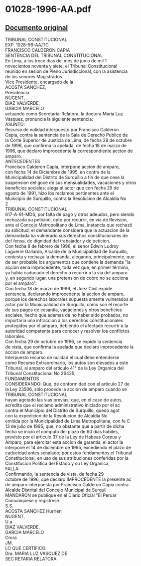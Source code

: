 
01028-1996-AA.pdf
=================
  
[Documento original](https://tc.gob.pe/jurisprudencia/1997/01028-1996-AA.pdf)  
---  
TRIBUNAL CONSTITUCIONAL  
EXP. 1028-96-AA/TC  
FRANCISCO CALDERON CAPIA  
SENTENCIA DEL TRIBUNAL CONSTITUCIONAL  
En Lima, a los trece dias del mes de junio de mil 1  
novecientos noventa y siete, el Tribunal Constitucional  
reunido en sesion de Pleno Jurisdiccional, con la asistencia  
de los senores Magistrados  
Vice Presidente, encargado de la  
ACOSTA SANCHEZ,  
Presidencia  
NUGENT,  
DIAZ VALVERDE,  
GARCIA MARCELO  
actuando como Secretaria-Relatora, la doctora Maria Luz  
Vasquez, pronuncia la siguiente sentencia:  
ASUNTO:  
Recurso de nulidad interpuesto por Francisco Calderon  
Capia, contra la sentencia de la Sala de Derecho Publico de  
la Corte Superior de Justicia de Lima, de fecha 29 de octubre  
de 1996, que confirma la apelada, de fecha 18 de marzo de  
1996, que declaro improcedente la correspondiente accion de  
amparo.  
ANTECEDENTES  
Francisco Calderon Capia, interpone accion de amparo,  
con fecha 14 de Diciembre de 1995, en contra de la  
Municipalidad del Distrito de Surquillo a fin de que cese la  
suspension del goce de sus mensualidades, vacaciones y otros  
beneficios sociales; alega el actor que con fecha 29 de  
agosto de 1991, hizo los reclamos pertinentes ante el  
Municipio de Surquillo, contra la Resolucion de Alcaldia No  
2  
TRIBUNAL CONSTITUCIONAL  
617-A-91-MDS, por falta de pago y otros adeudos, pero siendo  
rechazada su peticion, opto por recurrir, en via de Revision,  
ante el Concejo Metropolitano de Lima, instancia que rechazô  
su solicitud; el demandante considera que la actuacion de la  
demandada ha vulnerado sus derechos constitucionales de  
def fensa, de dignidad del trabajador y de peticion.  
Con fecha 8 de febrero de 1996, el senor Edwin Ludroy  
Laguerre Gallardo, Alcalde de la Municipalidad de Surquillo,  
contesta y rechaza la demanda, alegando, principalmente, que  
de ser probable los argumentos que contiene la demanda "la  
accion seria improcedente, toda vez que, en primer término,  
ya habia caducado el derecho a recurrir a la via del amparo  
y, en segundo lugar, una pretension de cobro no se acciona  
por el amparo".  
Con fecha 18 de marzo de 1996, el Juez Civil expide  
sentencia, declarando improcedente la accion de amparo,  
porque los derechos laborales supuesta amente vulnerados al  
actor por la Municipalidad de Surquillo, como son el recorte  
de sus pagos de cesantia, vacaciones y otros beneficios  
sociales, hecho que ademas de no haber sido probados, no  
importaria una infraccion a los derechos constitucionales  
protegidos por el amparo, debiendo el afectado recurrir a la  
autoridad competente para conocer y resolver los conflictos  
laborales.  
Con fecha 29 de octubre de 1996, se expide la sentencia  
de vista, que confirma la apelada que declaro improcedente la  
accion de amparo.  
Interpuesto recurso de nulidad el cual debe entenderse  
como Recurso Extraordinario, los autos son elevados a este  
Tribunal, al amparo del articulo 41° de la Ley Organica del  
Tribunal Constitucional No 26435;  
FUNDAMENTOS  
CONSIDERANDO: Que, de conformidad con el articulo 27 de  
la Ley 23506, solo procede la accion de amparo cuando se  
TRIBUNAL CONSTITUCIONAL  
hayan agotado las vias previas; que, en el caso de autos,  
acredita que el reclamo administrativo iniciado por el ac  
contra el Municipio del Distrito de Surquillo, quedo agot  
con la expedicion de la Resolucion de Alcaldia No  
emitida por la Municipalidad de Lima Metropolitana, con fe C  
13 de julio de 1995; que, no obstante que a partir de dicha  
fecha se inicio el computo del plazo de 60 dias habiles,  
previsto por el articulo 37 de la Ley de Habeas Corpus y  
Amparo, para ejercitar esta accion de garantia, el actor la  
interpone el 14 de diciembre de 1995, excediendo el plazo de  
caducidad antes senalado; por estos fundamentos el Tribunal  
Constitucional, en uso de sus atribuciones conferidas por la  
Constitucion Politica del Estado y su Ley Organica,  
FALLA:  
Confirmando, la sentencia de vista, de fecha 29  
octubre de 1996, que declaro IMPROCEDENTE la presente ac  
de amparo interpuesta por Francisco Calderon Capia contra  
Alcalde Distrital del Concejo Municipal de Surquil  
MANDARON se publique en el Diario Oficial "El Peruar  
Comuniquese y registrese.  
S.S.  
ACOSTA SANCHEZ Hurrlen  
NUGENT,  
U a  
DIAZ VALVERDE,  
GARCIA MARCELO  
Crora  
JM.  
LO QUE CERTIFICO.  
Dra. MARIA LUZ VASQUEZ DE  
SEC RETARIA RELATORA